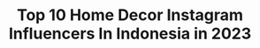 ---
title: Top 10 Home Decor Instagram Influencers In Indonesia in 2023
description: >-
  Find top home decor Instagram influencers in Indonesia in 2023. Most popular hashtags: #homedecor #rumahminimalis #homedecorloversid #homesweethome.
platform: Instagram
hits: 104
text_top: See the best Instagram influencers on inBeat.
text_bottom: Our search engine holds 104 Instagram influencers like this in Indonesia for you to connect with.
profiles:
  - username: "rumahmungiltiara"
    fullname: >-
      inspirasi rumah merah ❤️
    bio: >-
      🌺Proses IG Desember 2019 🌺Menempati rumah 6 November 2019 🌺 🏠 type 56 ✌️ Endors/PP 🔛 DM 🌺 Banjarmasin 🌺No pamer No hasad #homedecorloversfamilykalsel
    location: "Indonesia"
    followers: 22207
    engagement: 187
    commentsToLikes: 0.106172
    id: ckap45hgs5xgu0i78nq0qd03z
    verified: false
    hashtags: "#ruangkeluarga, #redsloverscommunity, #gagemalebaran, #ruangkeluargaminimalis"
  - username: "devvyherawati"
    fullname: >-
      Devvy Herawati
    bio: >-
      🏡 Homedecor #rumahnadhifara #rumahnadhifara2 🍰 owner @dapurdivacakes 🎥 DAAI TV eps. 116, IDEA Rumah
    location: "Indonesia"
    followers: 6965
    engagement: 373
    commentsToLikes: 0.289442
    id: ck9we5x3liqy20j78pr72lsy3
    verified: false
    hashtags: "#homedecorloversid, #homedecor, #vintage, #iderumahminimalis"
  - username: "aprilliawardah91"
    fullname: >-
      Aprillia Wardah
    bio: >-
      🏡Pastel Home 📷Home Decor Tipe 30/ 66 m2 📋Homedecorfamily_Bogor 📳DM/WA 089601106729 for Endorsment/PP 📹 YouTube Channel 👇
    location: "Indonesia"
    followers: 38641
    engagement: 189
    commentsToLikes: 0.050347
    id: ck9we60adiref0j78e6fffopy
    verified: false
    hashtags: "#kreasidapur, #homedecorloversid, #dapurshabbychic, #dapuridaman"
  - username: "so_sweety966"
    fullname: >-
      rumah raqila
    bio: >-
      Suka tanaman hias Just for sharing n inspirasi.. Endorse / PP 👉 DM 💙 Homedecorlovers, Masya Allah Tabarakallah .
    location: "Indonesia"
    followers: 20898
    engagement: 337
    commentsToLikes: 0.120017
    id: ck9we5vr7iqqg0j78psqavaud
    verified: false
    hashtags: "#terascozy, #terasasri, #ruangtamumungil, #alhamdulillahsyukurselalu"
  - username: "taruna_home"
    fullname: >-
      🏠 Klasik  Modern Sederhana 🏡
    bio: >-
      🙋 Mira Taruna 🏠 Rumah mungil🏡 🏘 Member HomedecorloversFamilyJakarta💕💕 ✉ Open Endorsement ✉ Open Paid Promote
    location: "Indonesia"
    followers: 130803
    engagement: 102
    commentsToLikes: 0.083575
    id: ck55ocq1683vl0i110h301hhq
    verified: false
    hashtags: "#dinningroomdesign, #spreikekinian, #homesweethome, #ruangtamu"
  - username: "nikenuniverse"
    fullname: >-
      A universe of home & garden
    bio: >-
      Hi I’m Niken an #autoimmunewarrior, which motivates me to learn about creating a #healingspace thru my therapeutic hobbies: homedecor & garden. Enjoy!
    location: "Indonesia"
    followers: 21398
    engagement: 412
    commentsToLikes: 0.182872
    id: ckap7oit1kvl20i786kcxiiaa
    verified: false
    hashtags: "#interiordesign, #healingspace, #gaelemennatural, #dekorrumah"
  - username: "fithri.maya"
    fullname: >-
      Fithrimaya
    bio: >-
      Mom of 3 kiddos Flatlay🌿homedecor🌿plant🌿travelling🌿photography . @zizara_ @coffith.id @fithmay_houseplant @zizaracreativa @kala7_id
    location: "Indonesia"
    followers: 27154
    engagement: 69
    commentsToLikes: 0.068341
    id: ck5zljhyokx0p0i1424p98x1d
    verified: false
    hashtags: "#gainteriordecoratingitems, #plantsmakepeoplehappy, #peperomiaincana, #dekorasirumah"
  - username: "tw_dyah"
    fullname: >-
      𝑻𝒊𝒘𝒊
    bio: >-
      ⚪ Berbagi inspirasi 🏡 HomedecorLovers 🧵✂️ DIY 📸 Photography Enthusiast 🟣 Free Endorse 👉 DM
    location: "Indonesia"
    followers: 12591
    engagement: 445
    commentsToLikes: 0.256542
    id: ckaourxpn1k050i78u4xixw0o
    verified: false
    hashtags: "#dekorasiruangan, #kamarpink, #homedecorloversid, #ideruangan"
  - username: "nurrin_nurrinawati"
    fullname: >-
      ɴᴜʀʀɪɴᴀᴡᴀᴛɪ
    bio: >-
      🏡 member of homedecor bandung 🎍 member of upload diy bandung
    location: "Indonesia"
    followers: 9531
    engagement: 341
    commentsToLikes: 0.311897
    id: ck8t5048e8eqc0j78a1roxgpt
    verified: false
    hashtags: "#dekorasirumah, #instahome, #inspirasirumah, #homesweethome"
  - username: "rumah_aila"
    fullname: >-
      itsmeera
    bio: >-
      For sharing and inspiring #homedecorloversfamilybogor 💕🏡 Owner @originmirakitchen Personal blog @mira_dira79 Endorse 👉DM
    location: "Indonesia"
    followers: 29422
    engagement: 212
    commentsToLikes: 0.272307
    id: ck8t5055x8esu0j78w9u1401f
    verified: false
    hashtags: "#gasambutlebaran, #galantaipilihanku, #dekorasirumah, #lebarandirumahaja"
---